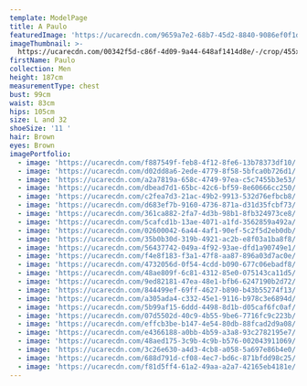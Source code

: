 ```yaml
---
template: ModelPage
title: A Paulo
featuredImage: 'https://ucarecdn.com/9659a7e2-68b7-45d2-8840-9086ef0f1da3/'
imageThumbnail: >-
  https://ucarecdn.com/00342f5d-c86f-4d09-9a44-648af1414d8e/-/crop/455x622/109,0/-/preview/
firstName: Paulo
collection: Men
height: 187cm
measurementType: chest
bust: 99cm
waist: 83cm
hips: 105cm
size: L and 32
shoeSize: '11 '
hair: Brown
eyes: Brown
imagePortfolio:
  - image: 'https://ucarecdn.com/f887549f-feb8-4f12-8fe6-13b78373df10/'
  - image: 'https://ucarecdn.com/d02dd8a6-2ede-4779-8f58-5bfca0b726d1/'
  - image: 'https://ucarecdn.com/a2a7819a-658c-4749-97ea-c5c7455b3e53/'
  - image: 'https://ucarecdn.com/dbead7d1-65bc-42c6-bf59-8e60666cc250/'
  - image: 'https://ucarecdn.com/c2fea7d3-21ac-49b2-9913-532d76efbcb8/'
  - image: 'https://ucarecdn.com/d683ef7b-9160-4736-871a-d31d35fcbf73/'
  - image: 'https://ucarecdn.com/361ca882-2fa7-4d3b-98b1-8fb324973ce8/'
  - image: 'https://ucarecdn.com/5cafcd1b-13ae-4071-a1fd-3562859a492a/'
  - image: 'https://ucarecdn.com/02600042-6a44-4af1-90ef-5c2f5d2eb0db/'
  - image: 'https://ucarecdn.com/35b0b30d-319b-4921-ac2b-e8f03a1ba8f8/'
  - image: 'https://ucarecdn.com/56437742-049a-4f92-93ae-dfd1a90749e1/'
  - image: 'https://ucarecdn.com/f4e8f183-f3a1-47f8-aa87-896a03d7ac0e/'
  - image: 'https://ucarecdn.com/4732056d-0f54-4cdd-b090-677c06ebadf8/'
  - image: 'https://ucarecdn.com/48ae809f-6c81-4312-85e0-075143ca11d5/'
  - image: 'https://ucarecdn.com/9ed82181-47ea-48e1-bfb6-6247190b2d72/'
  - image: 'https://ucarecdn.com/844499ef-69ff-4627-b890-b43b55274f13/'
  - image: 'https://ucarecdn.com/a305ada4-c332-45e1-9116-b978c3e6894d/'
  - image: 'https://ucarecdn.com/5b99af15-6ddd-4498-8d1b-d05caf6fc0af/'
  - image: 'https://ucarecdn.com/07d5502d-40c9-4b55-9be6-7716fc9c223b/'
  - image: 'https://ucarecdn.com/effcb3be-b147-4e54-80db-88fcad2d9a08/'
  - image: 'https://ucarecdn.com/e4366188-a0bb-4b59-a3a8-93c2782195e7/'
  - image: 'https://ucarecdn.com/48aed175-3c9b-4c9b-b576-002043911069/'
  - image: 'https://ucarecdn.com/3c26e630-a4d3-4cb8-a058-5a697e86b4e0/'
  - image: 'https://ucarecdn.com/688d791d-cf08-4ec7-bd6c-871bfdd98c25/'
  - image: 'https://ucarecdn.com/f81d5ff4-61a2-49aa-a2a7-42165eb4181e/'
---
```


